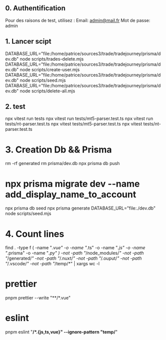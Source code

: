 ## 0. Authentification
Pour des raisons de test, utilisez :
Email: admin@mail.fr
Mot de passe: admin

## 1. Lancer scipt
DATABASE_URL="file:/home/patrice/sources3/trade/tradejourney/prisma/dev.db" node scripts/trades-delete.mjs
DATABASE_URL="file:/home/patrice/sources3/trade/tradejourney/prisma/dev.db" node scripts/create-user.mjs
DATABASE_URL="file:/home/patrice/sources3/trade/tradejourney/prisma/dev.db" node scripts/seed.mjs
DATABASE_URL="file:/home/patrice/sources3/trade/tradejourney/prisma/dev.db" node scripts/delete-all.mjs

## 2. test

npx vitest run tests
npx vitest run tests/mt5-parser.test.ts
npx vitest run tests/nt-parser.test.ts
npx vitest tests/mt5-parser.test.ts
npx vitest tests/nt-parser.test.ts

# 3. Creation Db && Prisma 

rm -rf generated
rm prisma/dev.db
npx prisma db push
# npx prisma migrate dev --name add_display_name_to_account
npx prisma db seed
npx prisma generate
DATABASE_URL="file:./dev.db" node scripts/seed.mjs

# 4. Count lines
find . -type f \( -name "*.vue" -o -name "*.ts" -o -name "*.js" -o -name "*.prisma" -o -name "*.py" \) -not -path "*/node_modules/*" -not -path "*/generated/*" -not -path "*/.nuxt/*" -not -path "*/.ouput/*" -not -path "*/.vscode/*" -not -path "*/temp/*" | xargs wc -l

# prettier
pnpm prettier --write "**/*.vue"

# eslint
pnpm eslint "**/*.{js,ts,vue}" --ignore-pattern "temp/**"